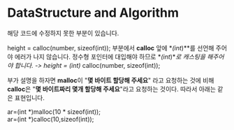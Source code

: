 # DataStructure and Algorithm

해당 코드에 수정하지 못한 부분이 있습니다.    

height = calloc(number, sizeof(int)); 부분에서 **calloc** 앞에 **(int*)**를 선언해 주어야 에러가 나지 않습니다. 정수형 포인터에 대입해야 하므로 **(int*)**로 캐스팅을 해주어야 합니다. 
->
height = **(int*)** calloc(number, sizeof(int));  

부가 설명을 하자면 **malloc**이 "**몇 바이트 할당해 주세요**" 라고 요청하는 것에 비해 **calloc**은 "**몇 바이트짜리 몇개 할당해 주세요**"라고 요청하는 것이다. 따라서 아래는 같은 표현입니다.  

ar=(int *)malloc(10 * sizeof(int));  
ar=(int *)calloc(10,sizeof(int));
